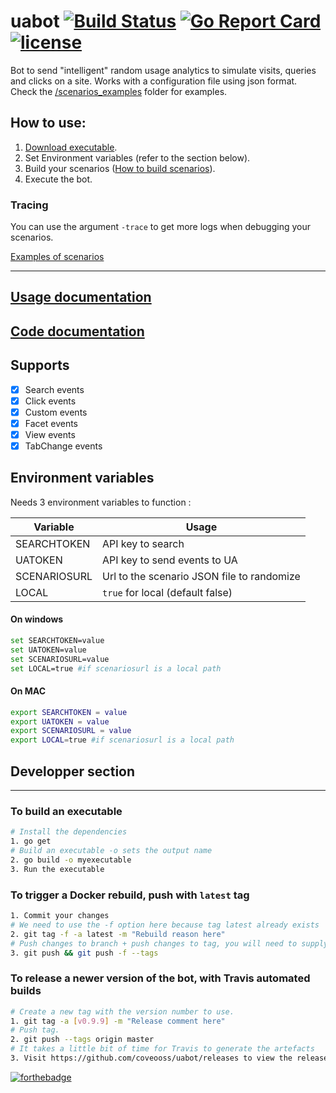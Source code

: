 # uabot [![Build Status](https://travis-ci.org/coveooss/uabot.svg?branch=master)](https://travis-ci.org/coveooss/uabot) [![Go Report Card](https://goreportcard.com/badge/github.com/coveooss/uabot)](https://goreportcard.com/report/github.com/coveooss/uabot) [![license](https://img.shields.io/badge/license-Apache%20License%202.0-blue.svg)](https://github.com/coveooss/uabot/blob/master/LICENSE)

Bot to send "intelligent" random usage analytics to simulate visits, queries and clicks on a site.
Works with a configuration file using json format.
Check the [/scenarios_examples](https://github.com/coveooss/uabot/tree/master/scenarios_examples) folder for examples.

## How to use:

1. [Download executable](https://github.com/coveooss/uabot/releases/latest).
2. Set Environment variables (refer to the section below).
3. Build your scenarios ([How to build scenarios](http://coveooss.github.io/uabot/scenario.html)).
4. Execute the bot.

### Tracing

You can use the argument `-trace` to get more logs when debugging your scenarios.

[Examples of scenarios](https://github.com/coveooss/uabot/tree/master/scenarios_examples)

<hr/>

## [Usage documentation](http://coveooss.github.io/uabot/)
## [Code documentation](http://godoc.org/github.com/coveooss/uabot/scenariolib)

## Supports
- [x] Search events
- [x] Click events
- [x] Custom events
- [x] Facet events
- [x] View events
- [x] TabChange events

## Environment variables
Needs 3 environment variables to function :

Variable | Usage
------------ | -------------
SEARCHTOKEN | API key to search
UATOKEN | API key to send events to UA
SCENARIOSURL | Url to the scenario JSON file to randomize
LOCAL | `true` for local (default false)


#### On windows
```sh
set SEARCHTOKEN=value
set UATOKEN=value
set SCENARIOSURL=value
set LOCAL=true #if scenariosurl is a local path
```
#### On MAC
```sh
export SEARCHTOKEN = value
export UATOKEN = value
export SCENARIOSURL = value
export LOCAL=true #if scenariosurl is a local path
```

## Developper section
<hr/>

### To build an executable
```sh
# Install the dependencies
1. go get
# Build an executable -o sets the output name
2. go build -o myexecutable
3. Run the executable
```

### To trigger a Docker rebuild, push with `latest` tag
```sh
1. Commit your changes
# We need to use the -f option here because tag latest already exists
2. git tag -f -a latest -m "Rebuild reason here"
# Push changes to branch + push changes to tag, you will need to supply credentials twice.
3. git push && git push -f --tags
```

### To release a newer version of the bot, with Travis automated builds
```sh
# Create a new tag with the version number to use.
1. git tag -a [v0.9.9] -m "Release comment here"
# Push tag.
2. git push --tags origin master
# It takes a little bit of time for Travis to generate the artefacts
3. Visit https://github.com/coveooss/uabot/releases to view the releases to ensure your new release is visible.
```

[![forthebadge](http://forthebadge.com/images/badges/made-with-crayons.svg)](http://forthebadge.com)
